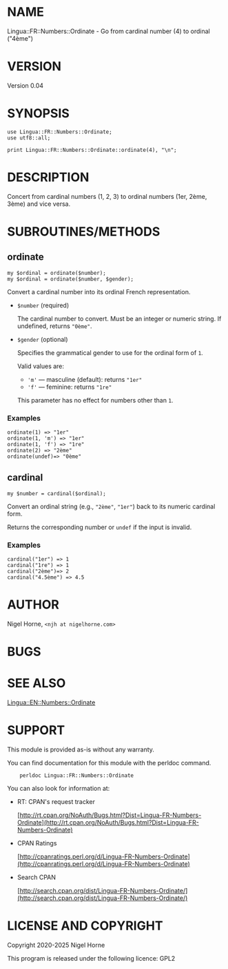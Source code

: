 # NAME

Lingua::FR::Numbers::Ordinate - Go from cardinal number (4) to ordinal ("4ème")

# VERSION

Version 0.04

# SYNOPSIS

    use Lingua::FR::Numbers::Ordinate;
    use utf8::all;

    print Lingua::FR::Numbers::Ordinate::ordinate(4), "\n";

# DESCRIPTION

Concert from cardinal numbers (1, 2, 3) to ordinal numbers (1er, 2ème, 3ème)
and vice versa.

# SUBROUTINES/METHODS

## ordinate

    my $ordinal = ordinate($number);
    my $ordinal = ordinate($number, $gender);

Convert a cardinal number into its ordinal French representation.

- `$number` (required)

    The cardinal number to convert. Must be an integer or numeric string. If undefined, returns `"0ème"`.

- `$gender` (optional)

    Specifies the grammatical gender to use for the ordinal form of `1`. 

    Valid values are:

    - `'m'` — masculine (default): returns `"1er"`
    - `'f'` — feminine: returns `"1re"`

    This parameter has no effect for numbers other than `1`.

### Examples

    ordinate(1) => "1er"
    ordinate(1, 'm') => "1er"
    ordinate(1, 'f') => "1re"
    ordinate(2) => "2ème"
    ordinate(undef)=> "0ème"

## cardinal

    my $number = cardinal($ordinal);

Convert an ordinal string (e.g., `"2ème"`, `"1er"`) back to its numeric cardinal form.

Returns the corresponding number or `undef` if the input is invalid.

### Examples

    cardinal("1er") => 1
    cardinal("1re") => 1
    cardinal("2ème")=> 2
    cardinal("4.5ème") => 4.5

# AUTHOR

Nigel Horne, `<njh at nigelhorne.com>`

# BUGS

# SEE ALSO

[Lingua::EN::Numbers::Ordinate](https://metacpan.org/pod/Lingua%3A%3AEN%3A%3ANumbers%3A%3AOrdinate)

# SUPPORT

This module is provided as-is without any warranty.

You can find documentation for this module with the perldoc command.

        perldoc Lingua::FR::Numbers::Ordinate

You can also look for information at:

- RT: CPAN's request tracker

    [http://rt.cpan.org/NoAuth/Bugs.html?Dist=Lingua-FR-Numbers-Ordinate](http://rt.cpan.org/NoAuth/Bugs.html?Dist=Lingua-FR-Numbers-Ordinate)

- CPAN Ratings

    [http://cpanratings.perl.org/d/Lingua-FR-Numbers-Ordinate](http://cpanratings.perl.org/d/Lingua-FR-Numbers-Ordinate)

- Search CPAN

    [http://search.cpan.org/dist/Lingua-FR-Numbers-Ordinate/](http://search.cpan.org/dist/Lingua-FR-Numbers-Ordinate/)

# LICENSE AND COPYRIGHT

Copyright 2020-2025 Nigel Horne

This program is released under the following licence: GPL2
